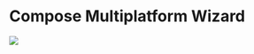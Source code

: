 # Compose Multiplatform Wizard

[![](https://raw.githubusercontent.com/terrakok/Compose-Multiplatform-Wizard/master/img/page-screenshot.png)](https://terrakok.github.io/Compose-Multiplatform-Wizard/)  
